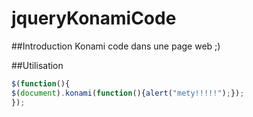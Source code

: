 # jqueryKonamiCode

##Introduction
Konami code dans une page web ;)

##Utilisation

```javascript
$(function(){
$(document).konami(function(){alert("mety!!!!!");});
});
```
